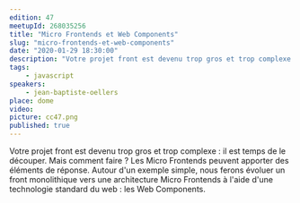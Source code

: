 ```yaml
---
edition: 47
meetupId: 268035256
title: "Micro Frontends et Web Components"
slug: "micro-frontends-et-web-components"
date: "2020-01-29 18:30:00"
description: "Votre projet front est devenu trop gros et trop complexe : il est temps de le découper."
tags:
    - javascript
speakers:
    - jean-baptiste-oellers
place: dome
video: 
picture: cc47.png
published: true
---
```


Votre projet front est devenu trop gros et trop complexe : il est temps de le découper. Mais comment faire ? Les Micro Frontends peuvent apporter des éléments de réponse. Autour d'un exemple simple, nous ferons évoluer un front monolithique vers une architecture Micro Frontends à l'aide d'une technologie standard du web : les Web Components.
